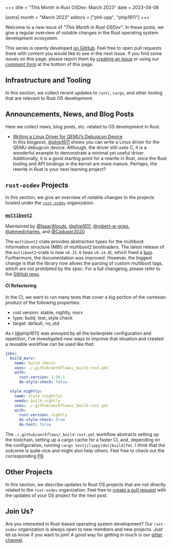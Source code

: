 +++
title = "This Month in Rust OSDev: March 2023"
date = 2023-04-06

[extra]
month = "March 2023"
editors = ["phil-opp", "phip1611"]
+++

Welcome to a new issue of _"This Month in Rust OSDev"_. In these posts, we give a regular overview of notable changes in the Rust operating system development ecosystem.

<!-- more -->

This series is openly developed [on GitHub](https://github.com/rust-osdev/homepage/). Feel free to open pull requests there with content you would like to see in the next issue. If you find some issues on this page, please report them by [creating an issue](https://github.com/rust-osdev/homepage/issues/new) or using our <a href="#comment-form">_comment form_</a> at the bottom of this page.

<!--
    This is a draft for the upcoming "This Month in Rust OSDev (March 2023)" post.
    Feel free to create pull requests against the `next` branch to add your
    content here.
    Please take a look at the past posts on https://rust-osdev.com/ to see the
    general structure of these posts.
-->

## Infrastructure and Tooling

In this section, we collect recent updates to `rustc`, `cargo`, and other tooling that are relevant to Rust OS development.

<!--
    Please use the following template:

    ### Summary
    <span class="maintainers">(Section written by [@author](https://github.com/author))</span>

    <text>
-->


## Announcements, News, and Blog Posts

Here we collect news, blog posts, etc. related to OS development in Rust.

<!--
Please follow this template:

- [Title](https://example.com)
  - (optional) Some additional context
-->

- [Writing a Linux Driver for QEMU’s Debugcon Device](https://phip1611.de/blog/writing-a-linux-driver-for-qemus-debugcon-device/) \
  In this blogpost, [@phip1611](https://github.com/phip1611) shows you can 
  write a Linux driver for the QEMU debugcon device. Although, the driver 
  still uses C, it is a wonderful example to demonstrate a minimal yet useful
  driver. Additionally, it is a good starting point for a rewrite in Rust, once
  the Rust tooling and API bindings in the kernel are more mature. Perhaps, 
  the rewrite in Rust is your next learning project?


## `rust-osdev` Projects

In this section, we give an overview of notable changes to the projects hosted under the [`rust-osdev`] organization.

[`rust-osdev`]: https://github.com/rust-osdev/about

<!--
    Please use the following template:

    ### [`repo_name`](https://github.com/rust-osdev/repo_name)
    <span class="maintainers">Maintained by [@maintainer_1](https://github.com/maintainer_1)</span>

    The `repo_name` crate ...<<short introduction>>...

    We merged the following changes this month:
    <<changelog, either in list or text form>>
-->

### [`multiboot2`](https://github.com/rust-osdev/multiboot2)

<span class="maintainers">Maintained by [@IsaacWoods](https://github.com/IsaacWoods), [@phip1611](https://github.com/phip1611), [@robert-w-gries](https://github.com/robert-w-gries), [@ahmedcharles](https://github.com/ahmedcharles), and [@Caduser2020](https://github.com/Caduser2020)</span>

The `multiboot2` crate provides abstraction types for the multiboot information 
structure (MBI) of multiboot2 bootloaders. The latest release of the 
`multiboot2`-crate is now `v0.15.0` (was `v0.14.0`), which fixed a 
[bug](https://github.com/rust-osdev/multiboot2/pull/119). Furthermore, the 
documentation was improved. However, the biggest change is that the library now 
allows the parsing of custom multiboot tags, which are not prohibited by the 
spec. For a full changelog, please refer to the
[GitHub repo](https://github.com/rust-osdev/multiboot2/blob/main/multiboot2/Changelog.md).

#### CI Refactoring
In the CI, we want to run many tests that cover a big portion of the cartesian
product of the following properties:
- rust version: stable, nightly, msrv
- type: build, test, style check
- target: default, no_std
 
As I (@phip1611) was annoyed by all the boilerplate configuration and 
repetition, I've investigated new ways to improve that situation and created
a reusable workflow can be used like that:
```yaml
jobs:
  build_msrv:
    name: build (msrv)
    uses: ./.github/workflows/_build-rust.yml
    with:
      rust-version: 1.56.1
      do-style-check: false

  style_nightly:
    name: style (nightly)
    needs: build_nightly
    uses: ./.github/workflows/_build-rust.yml
    with:
      rust-version: nightly
      do-style-check: true
      do-test: false
```

The `./.github/workflows/_build-rust.yml` workflow abstracts setting up the 
toolchain, setting up a cargo cache for a faster CI, and, depending on the 
configuration, running `cargo test|clippy|doc|build|fmt`. I think that the 
outcome is quite nice and might also help others. Feel free to check out the 
corresponding [PR](https://github.com/rust-osdev/multiboot2/pull/126).

## Other Projects

In this section, we describe updates to Rust OS projects that are not directly related to the `rust-osdev` organization. Feel free to [create a pull request](https://github.com/rust-osdev/homepage/pulls) with the updates of your OS project for the next post.

<!--
    Please use the following template:

    ### [`owner_name/repo_name`](https://github.com/rust-osdev/owner_name/repo_name)
    <span class="maintainers">(Section written by [@your_github_name](https://github.com/your_github_name))</span>

    ...<<your project updates>>...
-->



## Join Us?

Are you interested in Rust-based operating system development? Our `rust-osdev` organization is always open to new members and new projects. Just let us know if you want to join! A good way for getting in touch is our [gitter channel](https://gitter.im/rust-osdev/Lobby).
